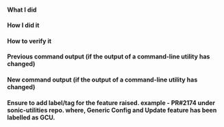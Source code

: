 <!--
    Please make sure you've read and understood our contributing guidelines:
    https://github.com/Azure/SONiC/blob/gh-pages/CONTRIBUTING.md

    ** Make sure all your commits include a signature generated with `git commit -s` **

    If this is a bug fix, make sure your description includes "closes #xxxx",
    "fixes #xxxx" or "resolves #xxxx" so that GitHub automatically closes the related
    issue when the PR is merged.

    If you are adding/modifying/removing any command or utility script, please also
    make sure to add/modify/remove any unit tests from the tests
    directory as appropriate.

    If you are modifying or removing an existing 'show', 'config' or 'sonic-clear'
    subcommand, or you are adding a new subcommand, please make sure you also
    update the Command Line Reference Guide (doc/Command-Reference.md) to reflect
    your changes.

    Please provide the following information:
-->

#### What I did

#### How I did it

#### How to verify it

#### Previous command output (if the output of a command-line utility has changed)

#### New command output (if the output of a command-line utility has changed)

#### Ensure to add label/tag for the feature raised. example - PR#2174 under sonic-utilities repo. where, Generic Config and Update feature has been labelled as GCU.

